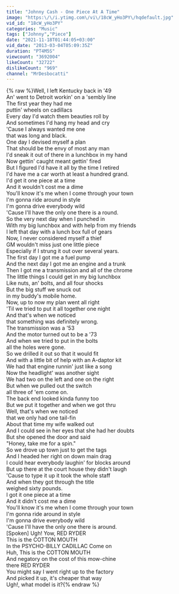 ```yaml
---
title: "Johnny Cash - One Piece At A Time"
image: "https:\/\/i.ytimg.com\/vi\/18cW_yHo3PY\/hqdefault.jpg"
vid_id: "18cW_yHo3PY"
categories: "Music"
tags: ["Johnny","Piece"]
date: "2021-11-18T01:44:05+03:00"
vid_date: "2013-03-04T05:09:35Z"
duration: "PT4M5S"
viewcount: "3692004"
likeCount: "32722"
dislikeCount: "969"
channel: "MrDesbocatti"
---
```

{% raw %}Well, I left Kentucky back in '49<br />An' went to Detroit workin' on a 'sembly line<br />The first year they had me<br />puttin' wheels on cadillacs<br />Every day I'd watch them beauties roll by<br />And sometimes I'd hang my head and cry<br />'Cause I always wanted me one<br />that was long and black.<br />One day I devised myself a plan<br />That should be the envy of most any man<br />I'd sneak it out of there in a lunchbox in my hand<br />Now gettin' caught meant gettin' fired<br />But I figured I'd have it all by the time I retired<br />I'd have me a car worth at least a hundred grand.<br />I'd get it one piece at a time<br />And it wouldn't cost me a dime<br />You'll know it's me when I come through your town<br />I'm gonna ride around in style<br />I'm gonna drive everybody wild<br />'Cause I'll have the only one there is a round.<br />So the very next day when I punched in<br />With my big lunchbox and with help from my friends<br />I left that day with a lunch box full of gears<br />Now, I never considered myself a thief<br />GM wouldn't miss just one little piece<br />Especially if I strung it out over several years.<br />The first day I got me a fuel pump<br />And the next day I got me an engine and a trunk<br />Then I got me a transmission and all of the chrome<br />The little things I could get in my big lunchbox<br />Like nuts, an' bolts, and all four shocks<br />But the big stuff we snuck out<br />in my buddy's mobile home.<br />Now, up to now my plan went all right<br />'Til we tried to put it all together one night<br />And that's when we noticed<br />that something was definitely wrong.<br />The transmission was a '53<br />And the motor turned out to be a '73<br />And when we tried to put in the bolts<br />all the holes were gone.<br />So we drilled it out so that it would fit<br />And with a little bit of help with an A-daptor kit<br />We had that engine runnin' just like a song<br />Now the headlight' was another sight<br />We had two on the left and one on the right<br />But when we pulled out the switch<br />all three of 'em come on.<br />The back end looked kinda funny too<br />But we put it together and when we got thru<br />Well, that's when we noticed<br />that we only had one tail-fin<br />About that time my wife walked out<br />And I could see in her eyes that she had her doubts<br />But she opened the door and said<br />&quot;Honey, take me for a spin.&quot;<br />So we drove up town just to get the tags<br />And I headed her right on down main drag<br />I could hear everybody laughin' for blocks around<br />But up there at the court house they didn't laugh<br />'Cause to type it up it took the whole staff<br />And when they got through the title<br />weighed sixty pounds.<br />I got it one piece at a time<br />And it didn't cost me a dime<br />You'll know it's me when I come through your town<br />I'm gonna ride around in style<br />I'm gonna drive everybody wild<br />'Cause I'll have the only one there is around.<br />[Spoken] Ugh! Yow, RED RYDER<br />This is the COTTON MOUTH<br />In the PSYCHO-BILLY CADILLAC Come on<br />Huh, This is the COTTON MOUTH<br />And negatory on the cost of this mow-chine<br />there RED RYDER<br />You might say I went right up to the factory<br />And picked it up, it's cheaper that way<br />Ugh!, what model is it?{% endraw %}
